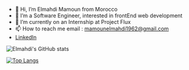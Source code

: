 - 👋 Hi, I’m Elmahdi Mamoun from Morocco
- 👀 I’m a Software Engineer, interested in frontEnd web development
- 🌱 I’m currently on an Internship at Project Flux
- 📫 How to reach me email : mamounelmahdi1962@gmail.com
- [LinkedIn](https://www.linkedin.com/in/elmahdi-mamoun-a74a1a1bb/)

![Elmahdi's GitHub stats](https://github-readme-stats.vercel.app/api?username=Elmahdi1962&show_icons=true&theme=github_dark)

[![Top Langs](https://github-readme-stats.vercel.app/api/top-langs/?username=Elmahdi1962&layout=compact)](https://github.com/anuraghazra/github-readme-stats)

